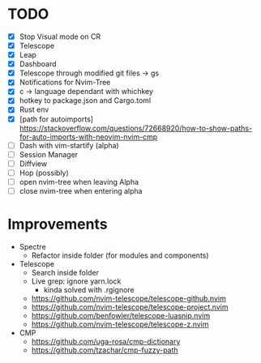 # TODO
- [x] Stop Visual mode on CR
- [x] Telescope
- [x] Leap
- [x] Dashboard
- [x] Telescope through modified git files ->  <leader>gs
- [x] Notifications for Nvim-Tree
- [x] <leader>c -> language dependant with whichkey
- [x] hotkey to package.json and Cargo.toml
- [x] Rust env
- [x] [path for autoimports] https://stackoverflow.com/questions/72668920/how-to-show-paths-for-auto-imports-with-neovim-nvim-cmp
- [ ] Dash with vim-startify (alpha)
- [ ] Session Manager
- [ ] Diffview
- [ ] Hop (possibly)
- [ ] open nvim-tree when leaving Alpha
- [ ] close nvim-tree when entering alpha

# Improvements
- Spectre
  - Refactor inside folder (for modules and components)
- Telescope
  - Search inside folder
  - Live grep: ignore yarn.lock
    - kinda solved with .rgignore
  - https://github.com/nvim-telescope/telescope-github.nvim
  - https://github.com/nvim-telescope/telescope-project.nvim
  - https://github.com/benfowler/telescope-luasnip.nvim
  - https://github.com/nvim-telescope/telescope-z.nvim
- CMP
  - https://github.com/uga-rosa/cmp-dictionary
  - https://github.com/tzachar/cmp-fuzzy-path

